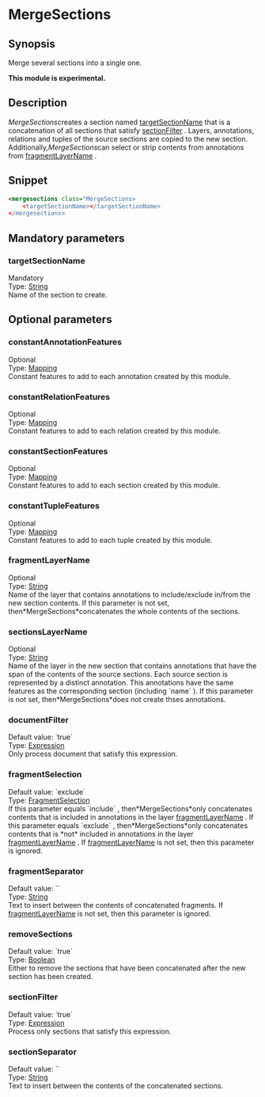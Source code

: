 <h1 class="module">MergeSections</h1>

## Synopsis

Merge several sections into a single one.

**This module is experimental.**

## Description

*MergeSections*creates a section named <a href="#targetSectionName" class="param">targetSectionName</a> that is a concatenation of all sections that satisfy <a href="#sectionFilter" class="param">sectionFilter</a> . Layers, annotations, relations and tuples of the source sections are copied to the new section. Additionally,*MergeSections*can select or strip contents from annotations from <a href="#fragmentLayerName" class="param">fragmentLayerName</a> .

## Snippet



```xml
<mergesections class="MergeSections>
    <targetSectionName></targetSectionName>
</mergesections>
```

## Mandatory parameters

<h3 id="targetSectionName" class="param">targetSectionName</h3>

<div class="param-level param-level-mandatory">Mandatory
</div>
<div class="param-type">Type: <a href="../converter/java.lang.String" class="converter">String</a>
</div>
Name of the section to create.

## Optional parameters

<h3 id="constantAnnotationFeatures" class="param">constantAnnotationFeatures</h3>

<div class="param-level param-level-optional">Optional
</div>
<div class="param-type">Type: <a href="../converter/fr.inra.maiage.bibliome.alvisnlp.core.module.types.Mapping" class="converter">Mapping</a>
</div>
Constant features to add to each annotation created by this module.

<h3 id="constantRelationFeatures" class="param">constantRelationFeatures</h3>

<div class="param-level param-level-optional">Optional
</div>
<div class="param-type">Type: <a href="../converter/fr.inra.maiage.bibliome.alvisnlp.core.module.types.Mapping" class="converter">Mapping</a>
</div>
Constant features to add to each relation created by this module.

<h3 id="constantSectionFeatures" class="param">constantSectionFeatures</h3>

<div class="param-level param-level-optional">Optional
</div>
<div class="param-type">Type: <a href="../converter/fr.inra.maiage.bibliome.alvisnlp.core.module.types.Mapping" class="converter">Mapping</a>
</div>
Constant features to add to each section created by this module.

<h3 id="constantTupleFeatures" class="param">constantTupleFeatures</h3>

<div class="param-level param-level-optional">Optional
</div>
<div class="param-type">Type: <a href="../converter/fr.inra.maiage.bibliome.alvisnlp.core.module.types.Mapping" class="converter">Mapping</a>
</div>
Constant features to add to each tuple created by this module.

<h3 id="fragmentLayerName" class="param">fragmentLayerName</h3>

<div class="param-level param-level-optional">Optional
</div>
<div class="param-type">Type: <a href="../converter/java.lang.String" class="converter">String</a>
</div>
Name of the layer that contains annotations to include/exclude in/from the new section contents. If this parameter is not set, then*MergeSections*concatenates the whole contents of the sections.

<h3 id="sectionsLayerName" class="param">sectionsLayerName</h3>

<div class="param-level param-level-optional">Optional
</div>
<div class="param-type">Type: <a href="../converter/java.lang.String" class="converter">String</a>
</div>
Name of the layer in the new section that contains annotations that have the span of the contents of the source sections. Each source section is represented by a distinct annotation. This annotations have the same features as the corresponding section (including `name` ). If this parameter is not set, then*MergeSections*does not create thses annotations.

<h3 id="documentFilter" class="param">documentFilter</h3>

<div class="param-level param-level-default-value">Default value: `true`
</div>
<div class="param-type">Type: <a href="../converter/fr.inra.maiage.bibliome.alvisnlp.core.corpus.expressions.Expression" class="converter">Expression</a>
</div>
Only process document that satisfy this expression.

<h3 id="fragmentSelection" class="param">fragmentSelection</h3>

<div class="param-level param-level-default-value">Default value: `exclude`
</div>
<div class="param-type">Type: <a href="../converter/fr.inra.maiage.bibliome.alvisnlp.bibliomefactory.modules.clone.FragmentSelection" class="converter">FragmentSelection</a>
</div>
If this parameter equals `include` , then*MergeSections*only concatenates contents that is included in annotations in the layer <a href="#fragmentLayerName" class="param">fragmentLayerName</a> . If this parameter equals `exclude` , then*MergeSections*only concatenates contents that is *not* included in annotations in the layer <a href="#fragmentLayerName" class="param">fragmentLayerName</a> . If <a href="#fragmentLayerName" class="param">fragmentLayerName</a> is not set, then this parameter is ignored.

<h3 id="fragmentSeparator" class="param">fragmentSeparator</h3>

<div class="param-level param-level-default-value">Default value: ``
</div>
<div class="param-type">Type: <a href="../converter/java.lang.String" class="converter">String</a>
</div>
Text to insert between the contents of concatenated fragments. If <a href="#fragmentLayerName" class="param">fragmentLayerName</a> is not set, then this parameter is ignored.

<h3 id="removeSections" class="param">removeSections</h3>

<div class="param-level param-level-default-value">Default value: `true`
</div>
<div class="param-type">Type: <a href="../converter/java.lang.Boolean" class="converter">Boolean</a>
</div>
Either to remove the sections that have been concatenated after the new section has been created.

<h3 id="sectionFilter" class="param">sectionFilter</h3>

<div class="param-level param-level-default-value">Default value: `true`
</div>
<div class="param-type">Type: <a href="../converter/fr.inra.maiage.bibliome.alvisnlp.core.corpus.expressions.Expression" class="converter">Expression</a>
</div>
Process only sections that satisfy this expression.

<h3 id="sectionSeparator" class="param">sectionSeparator</h3>

<div class="param-level param-level-default-value">Default value: ``
</div>
<div class="param-type">Type: <a href="../converter/java.lang.String" class="converter">String</a>
</div>
Text to insert between the contents of the concatenated sections.

